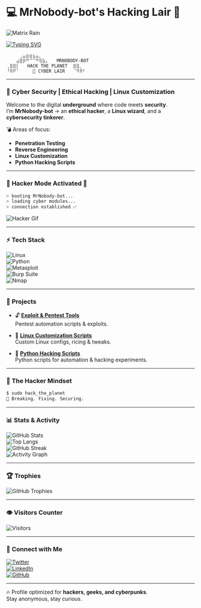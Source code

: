 # 💻 MrNobody-bot's Hacking Lair 👾  

![Matrix Rain](https://raw.githubusercontent.com/rodrigograca31/rodrigograca31/master/matrix.svg)

[![Typing SVG](https://readme-typing-svg.herokuapp.com?lines=Cyber+Security+Enthusiast;Linux+Customizer;Ethical+Hacker+👾;Reverse+Engineer;Pentester+💣)](https://git.io/typing-svg)  

```
⠀⠀⠀⠀⢀⣤⣶⣶⣦⣤⡀  
⠀⠀⠀⣴⣿⡿⠛⠉⠉⠛⢿⣷⡄   MRNOBODY-BOT  
⢀⣿⣿⡇   HACK THE PLANET  ⣿⣿⡀  
⠘⠿⠟⠁     👾 CYBER LAIR   ⠈⠻⠿⠃  
```

---

### 🧠 **Cyber Security | Ethical Hacking | Linux Customization**
Welcome to the digital **underground** where code meets **security**.  
I’m **MrNobody-bot** → an **ethical hacker**, a **Linux wizard**, and a **cybersecurity tinkerer**.  

💣 Areas of focus:  
- **Penetration Testing**  
- **Reverse Engineering**  
- **Linux Customization**  
- **Python Hacking Scripts**  

---

### 🚨 **Hacker Mode Activated** 🚨  

```bash
> booting MrNobody-bot...
> loading cyber modules...
> connection established ✅
```

![Hacker Gif](https://media.giphy.com/media/3og0ITChKkfdVOGYTu/giphy.gif)  

---

### ⚡ **Tech Stack**

![Linux](https://img.shields.io/badge/Linux-Kali%20%7C%20Arch%20%7C%20Ubuntu-blue?logo=linux)  
![Python](https://img.shields.io/badge/Python-Hacking%20Scripts-yellow?logo=python)  
![Metasploit](https://img.shields.io/badge/Metasploit-Exploit%20Framework-red)  
![Burp Suite](https://img.shields.io/badge/Burp%20Suite-Web%20Security-orange)  
![Nmap](https://img.shields.io/badge/Nmap-Network%20Scanner-lightgrey)  

---

### 🚀 **Projects**

- 🔓 **[Exploit & Pentest Tools](https://github.com/yourusername/penetration-testing-tools)**  
  Pentest automation scripts & exploits.  

- 🐧 **[Linux Customization Scripts](https://github.com/yourusername/linux-customization-scripts)**  
  Custom Linux configs, ricing & tweaks.  

- 🧩 **[Python Hacking Scripts](https://github.com/yourusername/python-hacking-scripts)**  
  Python scripts for automation & hacking experiments.  

---

### 💾 **The Hacker Mindset**

```bash
$ sudo hack_the_planet
🚀 Breaking. Fixing. Securing.
```

---

### 📊 **Stats & Activity**

![GitHub Stats](https://github-readme-stats.vercel.app/api?username=yourusername&show_icons=true&theme=radical)  
![Top Langs](https://github-readme-stats.vercel.app/api/top-langs/?username=yourusername&layout=compact&theme=radical)  
![GitHub Streak](https://streak-stats.demolab.com?user=yourusername&theme=radical)  
![Activity Graph](https://github-readme-activity-graph.vercel.app/graph?username=yourusername&theme=radical)  

---

### 🏆 **Trophies**

![GitHub Trophies](https://github-profile-trophy.vercel.app/?username=yourusername&theme=radical&no-frame=true&row=1&column=6)  

---

### 👁️ **Visitors Counter**

![Visitors](https://komarev.com/ghpvc/?username=yourusername&color=blue&style=flat-square&label=Profile+Views)  

---

### 👾 **Connect with Me**

[![Twitter](https://img.shields.io/badge/Twitter-@yourusername-blue?logo=twitter&logoColor=white)](https://twitter.com/yourusername)  
[![LinkedIn](https://img.shields.io/badge/LinkedIn-Connect%20with%20me-blue?logo=linkedin&logoColor=white)](https://linkedin.com/in/yourusername)  
[![GitHub](https://img.shields.io/badge/GitHub-MrNobody--bot-black?logo=github)](https://github.com/yourusername)  

---

🔥 Profile optimized for **hackers, geeks, and cyberpunks**.  
Stay anonymous, stay curious.  
